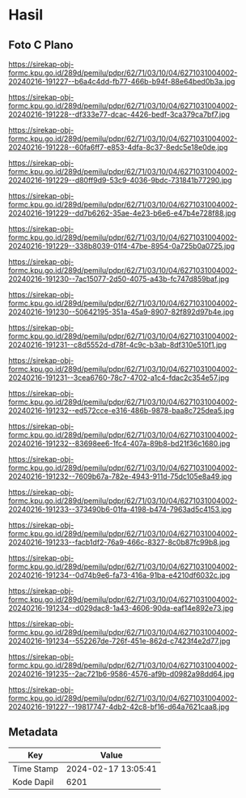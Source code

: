 # Hasil

## Foto C Plano

https://sirekap-obj-formc.kpu.go.id/289d/pemilu/pdpr/62/71/03/10/04/6271031004002-20240216-191227--b6a4c4dd-fb77-466b-b94f-88e64bed0b3a.jpg

https://sirekap-obj-formc.kpu.go.id/289d/pemilu/pdpr/62/71/03/10/04/6271031004002-20240216-191228--df333e77-dcac-4426-bedf-3ca379ca7bf7.jpg

https://sirekap-obj-formc.kpu.go.id/289d/pemilu/pdpr/62/71/03/10/04/6271031004002-20240216-191228--60fa6ff7-e853-4dfa-8c37-8edc5e18e0de.jpg

https://sirekap-obj-formc.kpu.go.id/289d/pemilu/pdpr/62/71/03/10/04/6271031004002-20240216-191229--d80ff9d9-53c9-4036-9bdc-731841b77290.jpg

https://sirekap-obj-formc.kpu.go.id/289d/pemilu/pdpr/62/71/03/10/04/6271031004002-20240216-191229--dd7b6262-35ae-4e23-b6e6-e47b4e728f88.jpg

https://sirekap-obj-formc.kpu.go.id/289d/pemilu/pdpr/62/71/03/10/04/6271031004002-20240216-191229--338b8039-01f4-47be-8954-0a725b0a0725.jpg

https://sirekap-obj-formc.kpu.go.id/289d/pemilu/pdpr/62/71/03/10/04/6271031004002-20240216-191230--7ac15077-2d50-4075-a43b-fc747d859baf.jpg

https://sirekap-obj-formc.kpu.go.id/289d/pemilu/pdpr/62/71/03/10/04/6271031004002-20240216-191230--50642195-351a-45a9-8907-82f892d97b4e.jpg

https://sirekap-obj-formc.kpu.go.id/289d/pemilu/pdpr/62/71/03/10/04/6271031004002-20240216-191231--c8d5552d-d78f-4c9c-b3ab-8df310e510f1.jpg

https://sirekap-obj-formc.kpu.go.id/289d/pemilu/pdpr/62/71/03/10/04/6271031004002-20240216-191231--3cea6760-78c7-4702-a1c4-fdac2c354e57.jpg

https://sirekap-obj-formc.kpu.go.id/289d/pemilu/pdpr/62/71/03/10/04/6271031004002-20240216-191232--ed572cce-e316-486b-9878-baa8c725dea5.jpg

https://sirekap-obj-formc.kpu.go.id/289d/pemilu/pdpr/62/71/03/10/04/6271031004002-20240216-191232--83698ee6-1fc4-407a-89b8-bd21f36c1680.jpg

https://sirekap-obj-formc.kpu.go.id/289d/pemilu/pdpr/62/71/03/10/04/6271031004002-20240216-191232--7609b67a-782e-4943-911d-75dc105e8a49.jpg

https://sirekap-obj-formc.kpu.go.id/289d/pemilu/pdpr/62/71/03/10/04/6271031004002-20240216-191233--373490b6-01fa-4198-b474-7963ad5c4153.jpg

https://sirekap-obj-formc.kpu.go.id/289d/pemilu/pdpr/62/71/03/10/04/6271031004002-20240216-191233--facb1df2-76a9-466c-8327-8c0b87fc99b8.jpg

https://sirekap-obj-formc.kpu.go.id/289d/pemilu/pdpr/62/71/03/10/04/6271031004002-20240216-191234--0d74b9e6-fa73-416a-91ba-e4210df6032c.jpg

https://sirekap-obj-formc.kpu.go.id/289d/pemilu/pdpr/62/71/03/10/04/6271031004002-20240216-191234--d029dac8-1a43-4606-90da-eaf14e892e73.jpg

https://sirekap-obj-formc.kpu.go.id/289d/pemilu/pdpr/62/71/03/10/04/6271031004002-20240216-191234--552267de-726f-451e-862d-c7423f4e2d77.jpg

https://sirekap-obj-formc.kpu.go.id/289d/pemilu/pdpr/62/71/03/10/04/6271031004002-20240216-191235--2ac721b6-9586-4576-af9b-d0982a98dd64.jpg

https://sirekap-obj-formc.kpu.go.id/289d/pemilu/pdpr/62/71/03/10/04/6271031004002-20240216-191227--19817747-4db2-42c8-bf16-d64a7621caa8.jpg


## Metadata

| Key        | Value               |
| ---------- | ------------------- |
| Time Stamp | 2024-02-17 13:05:41 |
| Kode Dapil | 6201                |



